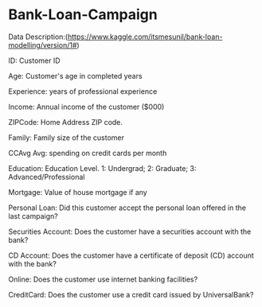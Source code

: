 # Bank-Loan-Campaign

Data Description:(https://www.kaggle.com/itsmesunil/bank-loan-modelling/version/1#)	
	
ID: Customer ID

Age:	Customer's age in completed years

Experience:	years of professional experience

Income:	Annual income of the customer ($000)

ZIPCode:	Home Address ZIP code.

Family:	Family size of the customer

CCAvg	Avg: spending on credit cards per month

Education:	Education Level. 1: Undergrad; 2: Graduate; 3: Advanced/Professional

Mortgage:	Value of house mortgage if any

Personal Loan:	Did this customer accept the personal loan offered in the last campaign?

Securities Account:	Does the customer have a securities account with the bank?

CD Account:	Does the customer have a certificate of deposit (CD) account with the bank?

Online:	Does the customer use internet banking facilities?

CreditCard:	Does the customer use a credit card issued by UniversalBank?
